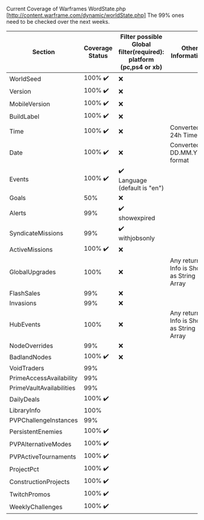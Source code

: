 Current Coverage of Warframes WordState.php [http://content.warframe.com/dynamic/worldState.php]
The 99% ones need to be checked over the next weeks.

| Section                  | Coverage Status         | Filter possible<br>Global filter(required): platform (pc,ps4 or xb) | Other Informations                         |
| ------------------------ | ----------------------- | ------------------------------------------------------------------- | ------------------------------------------ |
| WorldSeed                | 100% :heavy_check_mark: | :x:                                                                 |
| Version                  | 100% :heavy_check_mark: | :x:                                                                 |
| MobileVersion            | 100% :heavy_check_mark: | :x:                                                                 |
| BuildLabel               | 100% :heavy_check_mark: | :x:                                                                 |
| Time                     | 100% :heavy_check_mark: | :x:                                                                 | Converted to 24h Time                      |
| Date                     | 100% :heavy_check_mark: | :x:                                                                 | Converted to DD.MM.YYYY format             |
| Events                   | 100% :heavy_check_mark: | :heavy_check_mark: <br>Language<br>(default is "en")                |
| Goals                    | 50%                     | :x:                                                                 |
| Alerts                   | 99%                     | :heavy_check_mark: <br>showexpired                                  |
| SyndicateMissions        | 99%                     | :heavy_check_mark: <br>withjobsonly                                 |
| ActiveMissions           | 100% :heavy_check_mark: | :x:                                                                 |
| GlobalUpgrades           | 100%                    | :x:                                                                 | Any returned Info is Shown as String Array |
| FlashSales               | 99%                     | :x:                                                                 |
| Invasions                | 99%                     | :x:                                                                 |
| HubEvents                | 100%                    | :x:                                                                 | Any returned Info is Shown as String Array |
| NodeOverrides            | 99%                     | :x:                                                                 |
| BadlandNodes             | 100% :heavy_check_mark: | :x:                                                                 |
| VoidTraders              | 99%                     |
| PrimeAccessAvailability  | 99%                     |
| PrimeVaultAvailabilities | 99%                     |
| DailyDeals               | 100% :heavy_check_mark: |
| LibraryInfo              | 100%                    |
| PVPChallengeInstances    | 99%                     |
| PersistentEnemies        | 100% :heavy_check_mark: |
| PVPAlternativeModes      | 100% :heavy_check_mark: |
| PVPActiveTournaments     | 100% :heavy_check_mark: |
| ProjectPct               | 100% :heavy_check_mark: |
| ConstructionProjects     | 100% :heavy_check_mark: |
| TwitchPromos             | 100% :heavy_check_mark: |
| WeeklyChallenges         | 100% :heavy_check_mark: |
